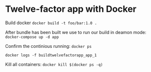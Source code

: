 # Twelve-factor app with Docker

Build docker `docker build -t foo/bar:1.0 .`

After bundle has been built we use to run our build in deamon mode: `docker-compose up -d app`

Confirm the continious running: `docker ps`

`docker logs -f buildtwelvefactorapp_app_1`

Kill all containers: `docker kill $(docker ps -q)`
